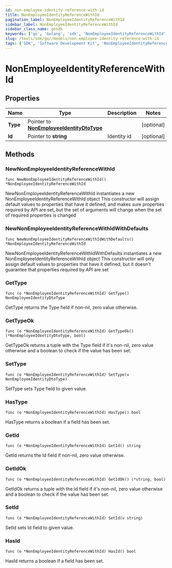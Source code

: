 ```yaml
---
id: non-employee-identity-reference-with-id
title: NonEmployeeIdentityReferenceWithId
pagination_label: NonEmployeeIdentityReferenceWithId
sidebar_label: NonEmployeeIdentityReferenceWithId
sidebar_class_name: gosdk
keywords: ['go', 'Golang', 'sdk', 'NonEmployeeIdentityReferenceWithId', 'NonEmployeeIdentityReferenceWithId'] 
slug: /tools/sdk/go//models/non-employee-identity-reference-with-id
tags: ['SDK', 'Software Development Kit', 'NonEmployeeIdentityReferenceWithId', 'NonEmployeeIdentityReferenceWithId']
---
```


# NonEmployeeIdentityReferenceWithId

## Properties

Name | Type | Description | Notes
------------ | ------------- | ------------- | -------------
**Type** | Pointer to [**NonEmployeeIdentityDtoType**](non-employee-identity-dto-type) |  | [optional] 
**Id** | Pointer to **string** | Identity id | [optional] 

## Methods

### NewNonEmployeeIdentityReferenceWithId

`func NewNonEmployeeIdentityReferenceWithId() *NonEmployeeIdentityReferenceWithId`

NewNonEmployeeIdentityReferenceWithId instantiates a new NonEmployeeIdentityReferenceWithId object
This constructor will assign default values to properties that have it defined,
and makes sure properties required by API are set, but the set of arguments
will change when the set of required properties is changed

### NewNonEmployeeIdentityReferenceWithIdWithDefaults

`func NewNonEmployeeIdentityReferenceWithIdWithDefaults() *NonEmployeeIdentityReferenceWithId`

NewNonEmployeeIdentityReferenceWithIdWithDefaults instantiates a new NonEmployeeIdentityReferenceWithId object
This constructor will only assign default values to properties that have it defined,
but it doesn't guarantee that properties required by API are set

### GetType

`func (o *NonEmployeeIdentityReferenceWithId) GetType() NonEmployeeIdentityDtoType`

GetType returns the Type field if non-nil, zero value otherwise.

### GetTypeOk

`func (o *NonEmployeeIdentityReferenceWithId) GetTypeOk() (*NonEmployeeIdentityDtoType, bool)`

GetTypeOk returns a tuple with the Type field if it's non-nil, zero value otherwise
and a boolean to check if the value has been set.

### SetType

`func (o *NonEmployeeIdentityReferenceWithId) SetType(v NonEmployeeIdentityDtoType)`

SetType sets Type field to given value.

### HasType

`func (o *NonEmployeeIdentityReferenceWithId) HasType() bool`

HasType returns a boolean if a field has been set.

### GetId

`func (o *NonEmployeeIdentityReferenceWithId) GetId() string`

GetId returns the Id field if non-nil, zero value otherwise.

### GetIdOk

`func (o *NonEmployeeIdentityReferenceWithId) GetIdOk() (*string, bool)`

GetIdOk returns a tuple with the Id field if it's non-nil, zero value otherwise
and a boolean to check if the value has been set.

### SetId

`func (o *NonEmployeeIdentityReferenceWithId) SetId(v string)`

SetId sets Id field to given value.

### HasId

`func (o *NonEmployeeIdentityReferenceWithId) HasId() bool`

HasId returns a boolean if a field has been set.


